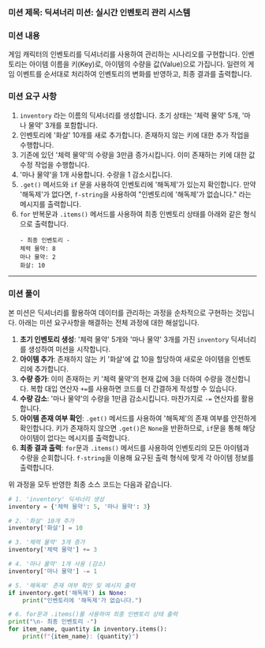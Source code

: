 ### **미션 제목**: 딕셔너리 미션: 실시간 인벤토리 관리 시스템

### **미션 내용**

게임 캐릭터의 인벤토리를 딕셔너리를 사용하여 관리하는 시나리오를 구현합니다. 인벤토리는 아이템 이름을 키(Key)로, 아이템의 수량을 값(Value)으로 가집니다. 일련의 게임 이벤트를 순서대로 처리하여 인벤토리의 변화를 반영하고, 최종 결과를 출력합니다.

### **미션 요구 사항**

1.  `inventory` 라는 이름의 딕셔너리를 생성합니다. 초기 상태는 '체력 물약' 5개, '마나 물약' 3개를 포함합니다.
2.  인벤토리에 '화살' 10개를 새로 추가합니다. 존재하지 않는 키에 대한 추가 작업을 수행합니다.
3.  기존에 있던 '체력 물약'의 수량을 3만큼 증가시킵니다. 이미 존재하는 키에 대한 값 수정 작업을 수행합니다.
4.  '마나 물약'을 1개 사용합니다. 수량을 1 감소시킵니다.
5.  `.get()` 메서드와 `if` 문을 사용하여 인벤토리에 '해독제'가 있는지 확인합니다. 만약 '해독제'가 없다면, `f-string`을 사용하여 "인벤토리에 '해독제'가 없습니다." 라는 메시지를 출력합니다.
6.  `for` 반복문과 `.items()` 메서드를 사용하여 최종 인벤토리 상태를 아래와 같은 형식으로 출력합니다.
    ```
    - 최종 인벤토리 -
    체력 물약: 8
    마나 물약: 2
    화살: 10
    ```

---

### **미션 풀이**

본 미션은 딕셔너리를 활용하여 데이터를 관리하는 과정을 순차적으로 구현하는 것입니다. 아래는 미션 요구사항을 해결하는 전체 과정에 대한 해설입니다.

1.  **초기 인벤토리 생성**: '체력 물약' 5개와 '마나 물약' 3개를 가진 `inventory` 딕셔너리를 생성하여 미션을 시작합니다.
2.  **아이템 추가**: 존재하지 않는 키 '화살'에 값 10을 할당하여 새로운 아이템을 인벤토리에 추가합니다.
3.  **수량 증가**: 이미 존재하는 키 '체력 물약'의 현재 값에 3을 더하여 수량을 갱신합니다. 복합 대입 연산자 `+=`를 사용하면 코드를 더 간결하게 작성할 수 있습니다.
4.  **수량 감소**: '마나 물약'의 수량을 1만큼 감소시킵니다. 마찬가지로 `-=` 연산자를 활용합니다.
5.  **아이템 존재 여부 확인**: `.get()` 메서드를 사용하여 '해독제'의 존재 여부를 안전하게 확인합니다. 키가 존재하지 않으면 `.get()`은 `None`을 반환하므로, `if`문을 통해 해당 아이템이 없다는 메시지를 출력합니다.
6.  **최종 결과 출력**: `for`문과 `.items()` 메서드를 사용하여 인벤토리의 모든 아이템과 수량을 순회합니다. `f-string`을 이용해 요구된 출력 형식에 맞게 각 아이템 정보를 출력합니다.

위 과정을 모두 반영한 최종 소스 코드는 다음과 같습니다.

```python
# 1. 'inventory' 딕셔너리 생성
inventory = {'체력 물약': 5, '마나 물약': 3}

# 2. '화살' 10개 추가
inventory['화살'] = 10

# 3. '체력 물약' 3개 증가
inventory['체력 물약'] += 3

# 4. '마나 물약' 1개 사용 (감소)
inventory['마나 물약'] -= 1

# 5. '해독제' 존재 여부 확인 및 메시지 출력
if inventory.get('해독제') is None:
    print("인벤토리에 '해독제'가 없습니다.")

# 6. for문과 .items()를 사용하여 최종 인벤토리 상태 출력
print("\n- 최종 인벤토리 -")
for item_name, quantity in inventory.items():
    print(f"{item_name}: {quantity}")

```